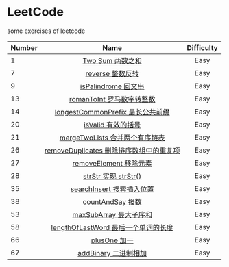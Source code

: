 # LeetCode

some exercises of leetcode

| Number |                                                              Name                                                               | Difficulty |
| ------ | :-----------------------------------------------------------------------------------------------------------------------------: | :--------: |
| 1      |                  [Two Sum 两数之和](https://github.com/buki26/LeetCode/blob/master/Solutions/Easy/1-TwoSum.md)                  |    Easy    |
| 7      |                 [reverse 整数反转](https://github.com/buki26/LeetCode/blob/master/Solutions/Easy/7-reverse.md)                  |    Easy    |
| 9      |             [isPalindrome 回文串](https://github.com/buki26/LeetCode/blob/master/Solutions/Easy/9-isPalindrome.md)              |    Easy    |
| 13     |           [romanToInt 罗马数字转整数](https://github.com/buki26/LeetCode/blob/master/Solutions/Easy/13-romanToInt.md)           |    Easy    |
| 14     |   [longestCommonPrefix 最长公共前缀](https://github.com/buki26/LeetCode/blob/master/Solutions/Easy/14-longestCommonPrefix.md)   |    Easy    |
| 20     |                [isValid 有效的括号](https://github.com/buki26/LeetCode/blob/master/Solutions/Easy/20-isValid.md)                |    Easy    |
| 21     |       [mergeTwoLists 合并两个有序链表](https://github.com/buki26/LeetCode/blob/master/Solutions/Easy/21-mergeTwoLists.md)       |    Easy    |
| 26     | [removeDuplicates 删除排序数组中的重复项](https://github.com/buki26/LeetCode/blob/master/Solutions/Easy/26-removeDuplicates.md) |    Easy    |
| 27     |           [removeElement 移除元素](https://github.com/buki26/LeetCode/blob/master/Solutions/Easy/27-removeElement.md)           |    Easy    |
| 28     |               [strStr 实现 strStr()](https://github.com/buki26/LeetCode/blob/master/Solutions/Easy/28-strStr.md)                |    Easy    |
| 35     |          [searchInsert 搜索插入位置](https://github.com/buki26/LeetCode/blob/master/Solutions/Easy/35-searchInsert.md)          |    Easy    |
| 38     |               [countAndSay 报数](https://github.com/buki26/LeetCode/blob/master/Solutions/Easy/38-countAndSay.md)               |    Easy    |
| 53     |            [maxSubArray 最大子序和](https://github.com/buki26/LeetCode/blob/master/Solutions/Easy/53-maxSubArray.md)            |    Easy    |
| 58     |   [lengthOfLastWord 最后一个单词的长度](https://github.com/buki26/LeetCode/blob/master/Solutions/Easy/58-lengthOfLastWord.md)   |    Easy    |
| 66     |                   [plusOne 加一](https://github.com/buki26/LeetCode/blob/master/Solutions/Easy/66-plusOne.md)                   |    Easy    |
| 67     |              [addBinary 二进制相加](https://github.com/buki26/LeetCode/blob/master/Solutions/Easy/67-addBinary.md)              |    Easy    |
